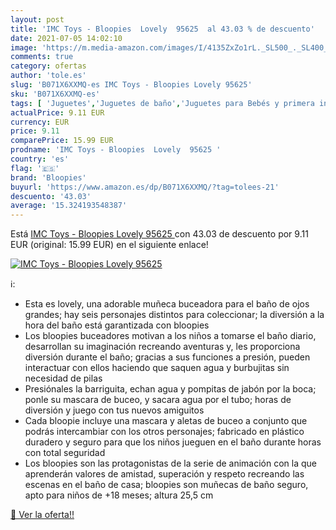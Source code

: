 ```yaml
---
layout: post
title: 'IMC Toys - Bloopies  Lovely  95625  al 43.03 % de descuento'
date: 2021-07-05 14:02:10
image: 'https://m.media-amazon.com/images/I/4135ZxZo1rL._SL500_._SL400_.jpg'
comments: true
category: ofertas
author: 'tole.es'
slug: 'B071X6XXMQ-es IMC Toys - Bloopies Lovely 95625'
sku: 'B071X6XXMQ-es'
tags: [ 'Juguetes','Juguetes de baño','Juguetes para Bebés y primera infancia','Juguetes y juegos','Muñecas bebé','Muñecas y accesorios','bloopies','imc','toys', ]
actualPrice: 9.11 EUR
currency: EUR
price: 9.11
comparePrice: 15.99 EUR
prodname: 'IMC Toys - Bloopies  Lovely  95625 '
country: 'es'
flag: '🇪🇸'
brand: 'Bloopies'
buyurl: 'https://www.amazon.es/dp/B071X6XXMQ/?tag=tolees-21'
descuento: '43.03'
average: '15.324193548387'
---
```


Está [IMC Toys - Bloopies  Lovely  95625 ](https://www.amazon.es/dp/B071X6XXMQ/?tag=tolees-21) con 43.03 de descuento por 9.11 EUR (original: 15.99 EUR) en el siguiente enlace!

[![IMC Toys - Bloopies  Lovely  95625 ](https://m.media-amazon.com/images/I/4135ZxZo1rL._SL500_._SL400_.jpg)](https://www.amazon.es/dp/B071X6XXMQ/?tag=tolees-21)

ℹ️:

- Esta es lovely, una adorable muñeca buceadora para el baño de ojos grandes; hay seis personajes distintos para coleccionar; la diversión a la hora del baño está garantizada con bloopies
- Los bloopies buceadores motivan a los niños a tomarse el baño diario, desarrollan su imaginación recreando aventuras y, les proporciona diversión durante el baño; gracias a sus funciones a presión, pueden interactuar con ellos haciendo que saquen agua y burbujitas sin necesidad de pilas
- Presiónales la barriguita, echan agua y pompitas de jabón por la boca; ponle su mascara de buceo, y sacara agua por el tubo; horas de diversión y juego con tus nuevos amiguitos
- Cada bloopie incluye una mascara y aletas de buceo a conjunto que podrás intercambiar con los otros personajes; fabricado en plástico duradero y seguro para que los niños jueguen en el baño durante horas con total seguridad
- Los bloopies son las protagonistas de la serie de animación con la que aprenderán valores de amistad, superación y respeto recreando las escenas en el baño de casa; bloopies son muñecas de baño seguro, apto para niños de +18 meses; altura 25,5 cm

[🛒 Ver la oferta!!](https://www.amazon.es/dp/B071X6XXMQ/?tag=tolees-21)
